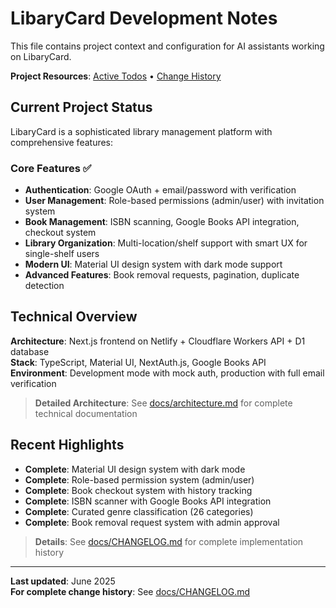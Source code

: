 # LibaryCard Development Notes

This file contains project context and configuration for AI assistants working on LibaryCard.

**Project Resources**: [Active Todos](./docs/TODO.md) • [Change History](./docs/CHANGELOG.md)

## Current Project Status

LibaryCard is a sophisticated library management platform with comprehensive features:

### Core Features ✅
- **Authentication**: Google OAuth + email/password with verification
- **User Management**: Role-based permissions (admin/user) with invitation system
- **Book Management**: ISBN scanning, Google Books API integration, checkout system
- **Library Organization**: Multi-location/shelf support with smart UX for single-shelf users
- **Modern UI**: Material UI design system with dark mode support
- **Advanced Features**: Book removal requests, pagination, duplicate detection


## Technical Overview

**Architecture**: Next.js frontend on Netlify + Cloudflare Workers API + D1 database  
**Stack**: TypeScript, Material UI, NextAuth.js, Google Books API  
**Environment**: Development mode with mock auth, production with full email verification

> **Detailed Architecture**: See [docs/architecture.md](./docs/architecture.md) for complete technical documentation

## Recent Highlights

- **Complete**: Material UI design system with dark mode
- **Complete**: Role-based permission system (admin/user)  
- **Complete**: Book checkout system with history tracking
- **Complete**: ISBN scanner with Google Books API integration
- **Complete**: Curated genre classification (26 categories)
- **Complete**: Book removal request system with admin approval

> **Details**: See [docs/CHANGELOG.md](./docs/CHANGELOG.md) for complete implementation history

---

**Last updated**: June 2025  
**For complete change history**: See [docs/CHANGELOG.md](./docs/CHANGELOG.md)